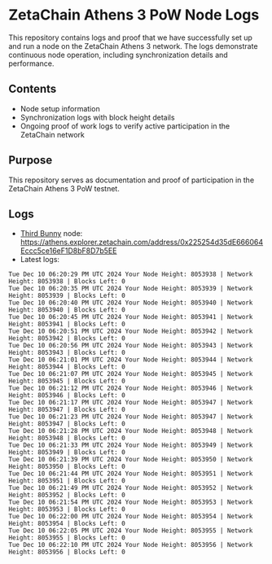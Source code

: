 # ZetaChain Athens 3 PoW Node Logs
This repository contains logs and proof that we have successfully set up and run a node on the ZetaChain Athens 3 network. The logs demonstrate continuous node operation, including synchronization details and performance.

## Contents
- Node setup information
- Synchronization logs with block height details
- Ongoing proof of work logs to verify active participation in the ZetaChain network

## Purpose
This repository serves as documentation and proof of participation in the ZetaChain Athens 3 PoW testnet.

## Logs

- [Third Bunny](https://thirdbunny.xyz/) node: https://athens.explorer.zetachain.com/address/0x225254d35dE666064Eccc5ce16eF1D8bF8D7b5EE
- Latest logs:
```
Tue Dec 10 06:20:29 PM UTC 2024 Your Node Height: 8053938 | Network Height: 8053938 | Blocks Left: 0
Tue Dec 10 06:20:35 PM UTC 2024 Your Node Height: 8053939 | Network Height: 8053939 | Blocks Left: 0
Tue Dec 10 06:20:40 PM UTC 2024 Your Node Height: 8053940 | Network Height: 8053940 | Blocks Left: 0
Tue Dec 10 06:20:45 PM UTC 2024 Your Node Height: 8053941 | Network Height: 8053941 | Blocks Left: 0
Tue Dec 10 06:20:51 PM UTC 2024 Your Node Height: 8053942 | Network Height: 8053942 | Blocks Left: 0
Tue Dec 10 06:20:56 PM UTC 2024 Your Node Height: 8053943 | Network Height: 8053943 | Blocks Left: 0
Tue Dec 10 06:21:01 PM UTC 2024 Your Node Height: 8053944 | Network Height: 8053944 | Blocks Left: 0
Tue Dec 10 06:21:07 PM UTC 2024 Your Node Height: 8053945 | Network Height: 8053945 | Blocks Left: 0
Tue Dec 10 06:21:12 PM UTC 2024 Your Node Height: 8053946 | Network Height: 8053946 | Blocks Left: 0
Tue Dec 10 06:21:17 PM UTC 2024 Your Node Height: 8053947 | Network Height: 8053947 | Blocks Left: 0
Tue Dec 10 06:21:23 PM UTC 2024 Your Node Height: 8053947 | Network Height: 8053947 | Blocks Left: 0
Tue Dec 10 06:21:28 PM UTC 2024 Your Node Height: 8053948 | Network Height: 8053948 | Blocks Left: 0
Tue Dec 10 06:21:33 PM UTC 2024 Your Node Height: 8053949 | Network Height: 8053949 | Blocks Left: 0
Tue Dec 10 06:21:39 PM UTC 2024 Your Node Height: 8053950 | Network Height: 8053950 | Blocks Left: 0
Tue Dec 10 06:21:44 PM UTC 2024 Your Node Height: 8053951 | Network Height: 8053951 | Blocks Left: 0
Tue Dec 10 06:21:49 PM UTC 2024 Your Node Height: 8053952 | Network Height: 8053952 | Blocks Left: 0
Tue Dec 10 06:21:54 PM UTC 2024 Your Node Height: 8053953 | Network Height: 8053953 | Blocks Left: 0
Tue Dec 10 06:22:00 PM UTC 2024 Your Node Height: 8053954 | Network Height: 8053954 | Blocks Left: 0
Tue Dec 10 06:22:05 PM UTC 2024 Your Node Height: 8053955 | Network Height: 8053955 | Blocks Left: 0
Tue Dec 10 06:22:10 PM UTC 2024 Your Node Height: 8053956 | Network Height: 8053956 | Blocks Left: 0
```
